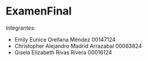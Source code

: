 # ExamenFinal
Integrantes: 
- Emily Eunice Orellana Méndez 00147124
- Christopher Alejandro Madrid Arrazabal 00063824
- Gisela Elizabeth Rivas Rivera 00016124
